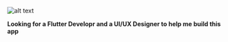 ![alt text](https://github.com/tarikwaleed/paradise-tours/blob/main/business-partners.webp?raw=true)

**Looking for a Flutter Developr and a UI/UX Designer to help me build this app**

